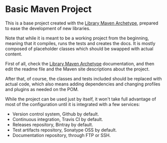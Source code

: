 # Basic Maven Project

This is a base project created with the [Library Maven Archetype][library-archetype], prepared to ease the development of new libraries.

Note that while it is meant to be a working project from the beginning, meaning that it compiles, runs the tests and creates the docs. It is mostly composed of placeholder classes which should be swapped with actual content.


First of all, check the [Library Maven Archetype][library-archetype] documentation, and then edit the readme file and the Maven site descriptions about the project.

After that, of course, the classes and tests included should be replaced with actual code, which also means adding dependencies and changing profiles and plugins as needed on the POM.


While the project can be used just by itself, it won't take full advantage of most of the configuration until it is integrated with a few services:

- Version control system, Github by default.
- Continuous integration, Travis CI by default.
- Releases repository, Bintray by default.
- Test artifacts repository, Sonatype OSS by default.
- Documentation repository, through FTP or SSH.

[library-archetype]: https://github.com/Bernardo-MG/library-maven-archetype